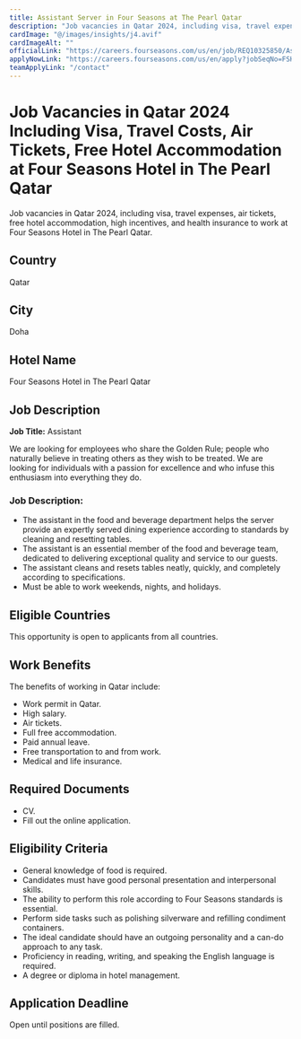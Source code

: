 ```yaml
---
title: Assistant Server in Four Seasons at The Pearl Qatar
description: "Job vacancies in Qatar 2024, including visa, travel expenses, air tickets, free hotel accommodation, high incentives, and health insurance to work at Four Seasons Hotel in The Pearl Qatar."
cardImage: "@/images/insights/j4.avif"  
cardImageAlt: ""
officialLink: "https://careers.fourseasons.com/us/en/job/REQ10325850/Assistant-Server"
applyNowLink: "https://careers.fourseasons.com/us/en/apply?jobSeqNo=FSHFSHUSREQ10325850EXTERNALENUS step=1&stepname=personalInformation"
teamApplyLink: "/contact"
---
```


# Job Vacancies in Qatar 2024 Including Visa, Travel Costs, Air Tickets, Free Hotel Accommodation at Four Seasons Hotel in The Pearl Qatar

Job vacancies in Qatar 2024, including visa, travel expenses, air tickets, free hotel accommodation, high incentives, and health insurance to work at Four Seasons Hotel in The Pearl Qatar.

## Country  
Qatar

## City  
Doha

## Hotel Name  
Four Seasons Hotel in The Pearl Qatar

## Job Description  
**Job Title:** Assistant

We are looking for employees who share the Golden Rule; people who naturally believe in treating others as they wish to be treated. We are looking for individuals with a passion for excellence and who infuse this enthusiasm into everything they do.

### Job Description:  
- The assistant in the food and beverage department helps the server provide an expertly served dining experience according to standards by cleaning and resetting tables.  
- The assistant is an essential member of the food and beverage team, dedicated to delivering exceptional quality and service to our guests.  
- The assistant cleans and resets tables neatly, quickly, and completely according to specifications.  
- Must be able to work weekends, nights, and holidays.

## Eligible Countries  
This opportunity is open to applicants from all countries.

## Work Benefits  
The benefits of working in Qatar include:  
- Work permit in Qatar.  
- High salary.  
- Air tickets.  
- Full free accommodation.  
- Paid annual leave.  
- Free transportation to and from work.  
- Medical and life insurance.

## Required Documents  
- CV.  
- Fill out the online application.

## Eligibility Criteria  
- General knowledge of food is required.  
- Candidates must have good personal presentation and interpersonal skills.  
- The ability to perform this role according to Four Seasons standards is essential.  
- Perform side tasks such as polishing silverware and refilling condiment containers.  
- The ideal candidate should have an outgoing personality and a can-do approach to any task.  
- Proficiency in reading, writing, and speaking the English language is required.  
- A degree or diploma in hotel management.

## Application Deadline  
Open until positions are filled.